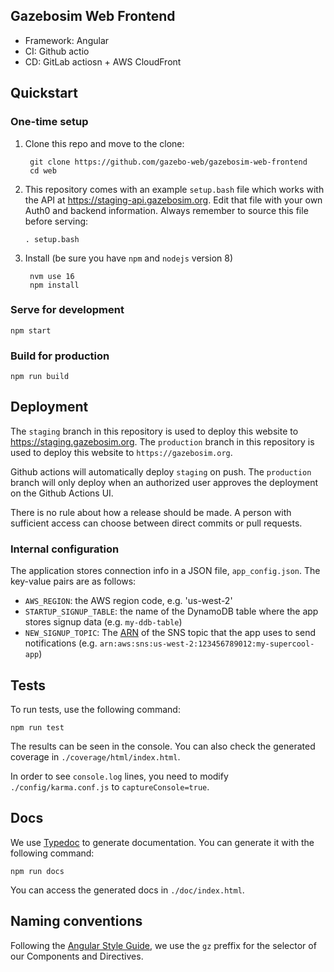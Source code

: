 ## Gazebosim Web Frontend

* Framework: Angular
* CI: Github actio
* CD: GitLab actiosn + AWS CloudFront

## Quickstart

### One-time setup

1. Clone this repo and move to the clone:

        git clone https://github.com/gazebo-web/gazebosim-web-frontend
        cd web

1. This repository comes with an example `setup.bash` file which works with the
   API at https://staging-api.gazebosim.org. Edit that file with
   your own Auth0 and backend information. Always remember to source this file
   before serving:

       . setup.bash

1. Install (be sure you have `npm` and `nodejs` version 8)

        nvm use 16
        npm install

### Serve for development

    npm start

### Build for production

    npm run build

## Deployment

The `staging` branch in this repository is used to deploy this website to
https://staging.gazebosim.org. The `production` branch in this repository is
used to deploy this website to `https://gazebosim.org`.

Github actions will automatically deploy `staging` on push. The `production`
branch will only deploy when an authorized user approves the deployment on
the Github Actions UI.

There is no rule about how a release should be made. A person with sufficient
access can choose between direct commits or pull requests.

### Internal configuration

The application stores connection info in a JSON file, `app_config.json`. The key-value pairs are as follows:

* `AWS_REGION`: the AWS region code, e.g. 'us-west-2'
* `STARTUP_SIGNUP_TABLE`: the name of the DynamoDB table where the app stores
signup data (e.g. `my-ddb-table`)
* `NEW_SIGNUP_TOPIC`: The [ARN](http://docs.aws.amazon.com/general/latest/gr/aws-arns-and-namespaces.html) of the SNS topic that the app uses to send notifications (e.g. `arn:aws:sns:us-west-2:123456789012:my-supercool-app`)

## Tests

To run tests, use the following command:

`npm run test`

The results can be seen in the console. You can also check the generated coverage in `./coverage/html/index.html`.

In order to see `console.log` lines, you need to modify `./config/karma.conf.js` to `captureConsole=true`.

## Docs

We use [Typedoc](http://typedoc.org/) to generate documentation. You can generate it with the following command:

`npm run docs`

You can access the generated docs in `./doc/index.html`.

## Naming conventions

Following the [Angular Style Guide](https://angular.io/guide/styleguide), we use the `gz` preffix for the selector of our Components and Directives.
